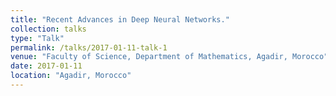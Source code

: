 ```yaml
---
title: "Recent Advances in Deep Neural Networks."
collection: talks
type: "Talk"
permalink: /talks/2017-01-11-talk-1
venue: "Faculty of Science, Department of Mathematics, Agadir, Morocco"
date: 2017-01-11
location: "Agadir, Morocco"
---
```

